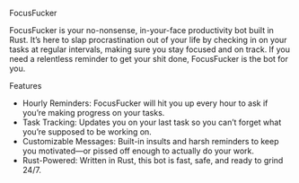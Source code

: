 FocusFucker

FocusFucker is your no-nonsense, in-your-face productivity bot built in Rust. It’s here to slap procrastination out of your life by checking in on your tasks at regular intervals, making sure you stay focused and on track. If you need a relentless reminder to get your shit done, FocusFucker is the bot for you.

Features

- Hourly Reminders: FocusFucker will hit you up every hour to ask if you’re making progress on your tasks.
- Task Tracking: Updates you on your last task so you can’t forget what you’re supposed to be working on.
- Customizable Messages: Built-in insults and harsh reminders to keep you motivated—or pissed off enough to actually do your work.
- Rust-Powered: Written in Rust, this bot is fast, safe, and ready to grind 24/7.
